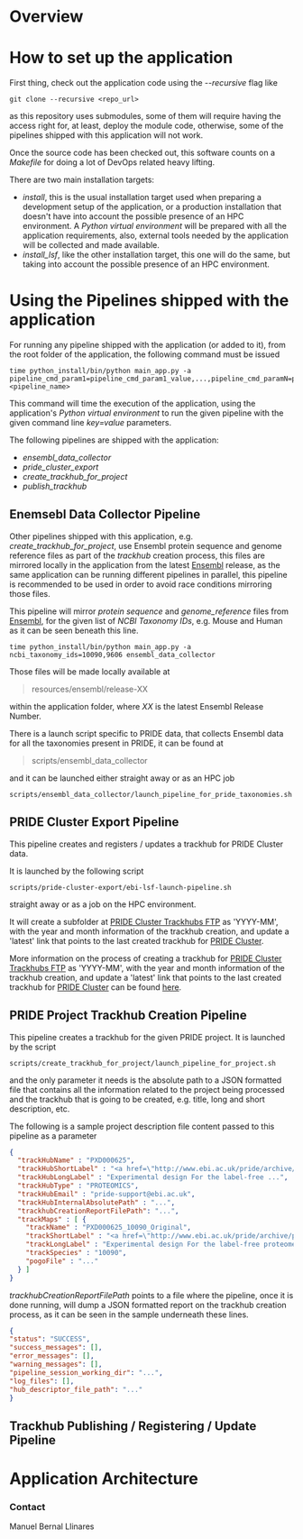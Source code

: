 # Overview
# How to set up the application
First thing, check out the application code using the _--recursive_ flag like
```
git clone --recursive <repo_url>
```
as this repository uses submodules, some of them will require having the access right for, at least, deploy the module code, otherwise, some of the pipelines shipped with this application will not work. 

Once the source code has been checked out, this software counts on a _Makefile_ for doing a lot of DevOps related heavy lifting.

There are two main installation targets:
- _install_, this is the usual installation target used when preparing a development setup of the application, or a production installation that doesn't have into account the possible presence of an HPC environment.
A _Python virtual environment_ will be prepared with all the application requirements, also, external tools needed by the application will be collected and made available.
- _install_lsf_, like the other installation target, this one will do the same, but taking into account the possible presence of an HPC environment.

# Using the Pipelines shipped with the application
For running any pipeline shipped with the application (or added to it), from the root folder of the application, the following command must be issued
```
time python_install/bin/python main_app.py -a pipeline_cmd_param1=pipeline_cmd_param1_value,...,pipeline_cmd_paramN=pipeline_cmd_paramN_value <pipeline_name>
```
This command will time the execution of the application, using the application's _Python virtual environment_ to run the given pipeline with the given command line _key=value_ parameters.

The following pipelines are shipped with the application:
- _ensembl_data_collector_
- _pride_cluster_export_
- _create_trackhub_for_project_
- _publish_trackhub_

## Enemsebl Data Collector Pipeline
Other pipelines shipped with this application, e.g. _create_trackhub_for_project_, use Ensembl protein sequence and genome reference files as part of the _trackhub_ creation process, this files are mirrored locally in the application from the latest [Ensembl](https://www.ensembl.org/info/data/ftp/index.html) release, as the same application can be running different pipelines in parallel, this pipeline is recommended to be used in order to avoid race conditions mirroring those files.

This pipeline will mirror _protein sequence_ and _genome_reference_ files from [Ensembl](https://www.ensembl.org/info/data/ftp/index.html), for the given list of _NCBI Taxonomy IDs_, e.g. Mouse and Human as it can be seen beneath this line.
```
time python_install/bin/python main_app.py -a ncbi_taxonomy_ids=10090,9606 ensembl_data_collector 
```
Those files will be made locally available at 
> resources/ensembl/release-XX

within the application folder, where _XX_ is the latest Ensembl Release Number.

There is a launch script specific to PRIDE data, that collects Ensembl data for all the taxonomies present in PRIDE, it can be found at
> scripts/ensembl_data_collector

and it can be launched either straight away or as an HPC job
```
scripts/ensembl_data_collector/launch_pipeline_for_pride_taxonomies.sh 
```

## PRIDE Cluster Export Pipeline
This pipeline creates and registers / updates a trackhub for PRIDE Cluster data.

It is launched by the following script
```
scripts/pride-cluster-export/ebi-lsf-launch-pipeline.sh
```
straight away or as a job on the HPC environment.

It will create a subfolder at [PRIDE Cluster Trackhubs FTP](http://ftp.pride.ebi.ac.uk/pride/data/cluster/trackhubs/) as 'YYYY-MM', with the year and month information of the trackhub creation, and update a 'latest' link that points to the last created trackhub for [PRIDE Cluster](https://www.ebi.ac.uk/pride/cluster/#/).

More information on the process of creating a trackhub for  [PRIDE Cluster Trackhubs FTP](http://ftp.pride.ebi.ac.uk/pride/data/cluster/trackhubs/) as 'YYYY-MM', with the year and month information of the trackhub creation, and update a 'latest' link that points to the last created trackhub for [PRIDE Cluster](https://www.ebi.ac.uk/pride/cluster/#/) can be found [here](http://ftp.pride.ebi.ac.uk/pride/data/cluster/docs/trackhubs/).

## PRIDE Project Trackhub Creation Pipeline
This pipeline creates a trackhub for the given PRIDE project. It is launched by the script
```
scripts/create_trackhub_for_project/launch_pipeline_for_project.sh
```
and the only parameter it needs is the absolute path to a JSON formatted file that contains all the information related to the project being processed and the trackhub that is going to be created, e.g. title, long and short description, etc.

The following is a sample project description file content passed to this pipeline as a parameter
```json
{
  "trackHubName" : "PXD000625",
  "trackHubShortLabel" : "<a href=\"http://www.ebi.ac.uk/pride/archive/projects/PXD000625\">PXD000625</a> - Hepatoc...",
  "trackHubLongLabel" : "Experimental design For the label-free ...",
  "trackHubType" : "PROTEOMICS",
  "trackHubEmail" : "pride-support@ebi.ac.uk",
  "trackHubInternalAbsolutePath" : "...",
  "trackhubCreationReportFilePath": "...",
  "trackMaps" : [ {
    "trackName" : "PXD000625_10090_Original",
    "trackShortLabel" : "<a href=\"http://www.ebi.ac.uk/pride/archive/projects/PXD000625\">PXD000625</a> - Mus musc...",
    "trackLongLabel" : "Experimental design For the label-free proteome analysis 17 mice were used composed of 5 ...",
    "trackSpecies" : "10090",
    "pogoFile" : "..."
  } ]
}
```

_trackhubCreationReportFilePath_ points to a file where the pipeline, once it is done running, will dump a JSON formatted report on the trackhub creation process, as it can be seen in the sample underneath these lines.
```json
{
"status": "SUCCESS", 
"success_messages": [], 
"error_messages": [],
"warning_messages": [], 
"pipeline_session_working_dir": "...", 
"log_files": [], 
"hub_descriptor_file_path": "..."
}
```

## Trackhub Publishing / Registering / Update Pipeline

# Application Architecture

### Contact
Manuel Bernal Llinares